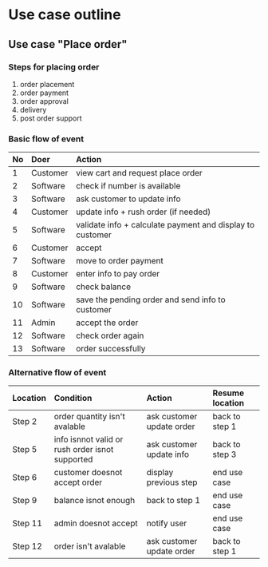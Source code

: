 # Use case outline
## Use case "Place order"
### Steps for placing order
1. order placement
2. order payment
3. order approval
4. delivery
5. post order support
### Basic flow of event
| No | Doer | Action |
| :----- | :---------- | :-------------- |
| 1 | Customer | view cart and request place order |
| 2 | Software | check if number is available |
| 3 | Software | ask customer to update info |
| 4 | Customer | update info + rush order (if needed) |
| 5 | Software | validate info + calculate payment and display to customer |
| 6 | Customer | accept |
| 7 | Software | move to order payment |
| 8 | Customer | enter info to pay order |
| 9 | Software | check balance |
| 10 | Software | save the pending order and send info to customer |
| 11 | Admin | accept the order |
| 12 | Software | check order again |
| 13 | Software | order successfully |
### Alternative flow of event
| Location | Condition | Action | Resume location |
| :----- | :---------- | :-------------- | :----------------- |
| Step 2 | order quantity isn't avalable | ask customer update order | back to step 1 |
| Step 5 | info isnnot valid or rush order isnot supported | ask customer update info | back to step 3 |
| Step 6 | customer doesnot accept order | display previous step | end use case |
| Step 9 | balance isnot enough | back to step 1| end use case |
| Step 11 | admin doesnot accept | notify user | end use case|
| Step 12 | order isn't avalable | ask customer update order | back to step 1 |
